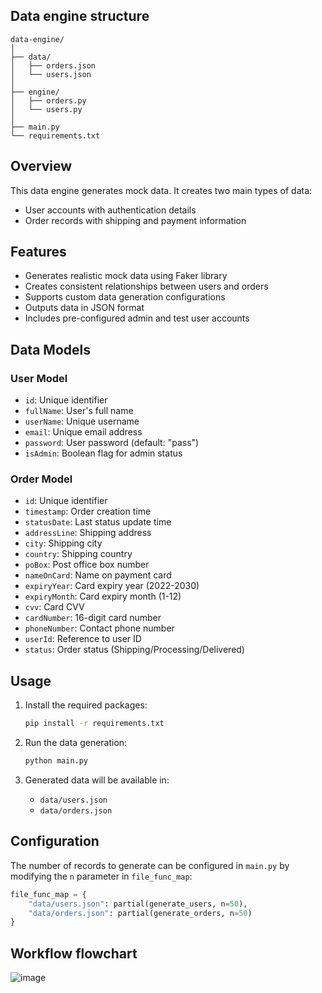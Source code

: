 ## Data engine structure

```
data-engine/
│
├── data/
│   ├── orders.json
│   └── users.json
│
├── engine/
│   ├── orders.py
│   └── users.py
│
├── main.py
└── requirements.txt
```

## Overview

This data engine generates mock data. It creates two main types of data:
- User accounts with authentication details
- Order records with shipping and payment information

## Features

- Generates realistic mock data using Faker library
- Creates consistent relationships between users and orders
- Supports custom data generation configurations
- Outputs data in JSON format
- Includes pre-configured admin and test user accounts

## Data Models

### User Model
- `id`: Unique identifier
- `fullName`: User's full name
- `userName`: Unique username
- `email`: Unique email address
- `password`: User password (default: "pass")
- `isAdmin`: Boolean flag for admin status

### Order Model
- `id`: Unique identifier
- `timestamp`: Order creation time
- `statusDate`: Last status update time
- `addressLine`: Shipping address
- `city`: Shipping city
- `country`: Shipping country
- `poBox`: Post office box number
- `nameOnCard`: Name on payment card
- `expiryYear`: Card expiry year (2022-2030)
- `expiryMonth`: Card expiry month (1-12)
- `cvv`: Card CVV
- `cardNumber`: 16-digit card number
- `phoneNumber`: Contact phone number
- `userId`: Reference to user ID
- `status`: Order status (Shipping/Processing/Delivered)

## Usage

1. Install the required packages:
   ```bash
   pip install -r requirements.txt
   ```

2. Run the data generation:
   ```bash
   python main.py
   ```

3. Generated data will be available in:
   - `data/users.json`
   - `data/orders.json`

## Configuration

The number of records to generate can be configured in `main.py` by modifying the `n` parameter in `file_func_map`:

```python
file_func_map = {
    "data/users.json": partial(generate_users, n=50),
    "data/orders.json": partial(generate_orders, n=50)
}
```

## Workflow flowchart
![image](https://github.com/user-attachments/assets/9fb14450-4270-45da-b1e2-314f2142ea7b)





